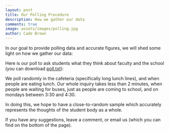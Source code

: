 ```yaml
---
layout: post
title: Our Polling Procedure
description: How we gather our data
comments: true
image: assets/images/polling.jpg
author: Cade Brown
---
```


In our goal to provide polling data and accurate figures, we will shed some light on how we gather our data:

Here is our poll to ask students what they think about faculty and the school (you can download [poll.txt]({{site.baseurl}}assets/txt/poll.txt)):

We poll randomly in the cafeteria (specifically long lunch lines), and when people are eating lunch. Our whole inquiry takes less than 2 minutes, when people are waiting for buses, just as people are coming to school, and on mondays between 3:30 and 4:30.

In doing this, we hope to have a close-to-random sample which accurately represents the thoughts of the student body as a whole.

If you have any suggestions, leave a comment, or email us (which you can find on the bottom of the page).


